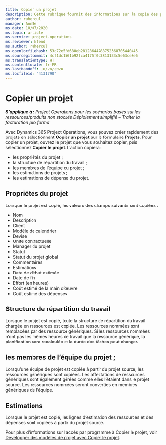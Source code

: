 ```yaml
---
title: Copier un projet
description: Cette rubrique fournit des informations sur la copie des projets dans Dynamics 365 Project Operations.
author: ruhercul
manager: AnnBe
ms.date: 10/07/2020
ms.topic: article
ms.service: project-operations
ms.reviewer: kfend
ms.author: ruhercul
ms.openlocfilehash: 53c72e5fd680eb28128644788752368705440445
ms.sourcegitcommit: 4cf1dc1561b92fca4175f0b3813133c5e63ce8e6
ms.translationtype: HT
ms.contentlocale: fr-FR
ms.lasthandoff: 10/28/2020
ms.locfileid: "4131790"
---
```

# <a name="copy-a-project"></a>Copier un projet

_**S’applique à :** Project Operations pour les scénarios basés sur les ressources/produits non stockés Déploiement simplifié – Traiter la facturation pro forma_

Avec Dynamics 365 Project Operations, vous pouvez créer rapidement des projets en sélectionnant **Copier un projet** sur le formulaire **Projets**. Pour copier un projet, ouvrez le projet que vous souhaitez copier, puis sélectionnez **Copier le projet**. L’action copiera :

- les propriétés du projet ;
- la structure de répartition du travail ;
- les membres de l’équipe du projet ;
- les estimations de projets ;
- les estimations de dépense du projet.

## <a name="project-properties"></a>Propriétés du projet

Lorsque le projet est copié, les valeurs des champs suivants sont copiées :

- Nom
- Description
- Client
- Modèle de calendrier
- Devise
- Unité contractuelle
- Manager du projet
- Statut
- Statut du projet global
- Commentaires
- Estimations
- Date de début estimée
- Date de fin
- Effort (en heures)
- Coût estimé de la main d’œuvre
- Coût estimé des dépenses

## <a name="work-breakdown-structure"></a>Structure de répartition du travail

Lorsque le projet est copié, toute la structure de répartition du travail chargée en ressources est copiée. Les ressources nommées sont remplacées par des ressource génériques. Si les ressources nommées n’ont pas les mêmes heures de travail que la ressource générique, la planification sera recalculée et la durée des tâches peut changer.

## <a name="project-team-members"></a>les membres de l’équipe du projet ;

Lorsqu’une équipe de projet est copiée à partir du projet source, les ressources génériques sont copiées. Les affectations de ressources génériques sont également gérées comme elles l’étaient dans le projet source. Les ressources nommées seront converties en membres génériques de l’équipe.

## <a name="estimates"></a>Estimations

Lorsque le projet est copié, les lignes d’estimation des ressources et des dépenses sont copiées à partir du projet source. 

Pour plus d’informations sur l’accès par programme à Copier le projet, voir [Développer des modèles de projet avec Copier le projet](dev-copy-project.md).

